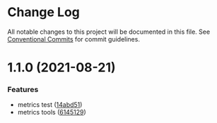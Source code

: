 # Change Log

All notable changes to this project will be documented in this file.
See [Conventional Commits](https://conventionalcommits.org) for commit guidelines.

# 1.1.0 (2021-08-21)


### Features

* metrics test ([14abd51](https://github.com/auth-plus/auth-plus-tools/commit/14abd5173c05d5c7628084eb6de27251f361055e))
* metrics tools ([6145129](https://github.com/auth-plus/auth-plus-tools/commit/6145129cb3140dea3c4a642275064f7f02993fd6))
